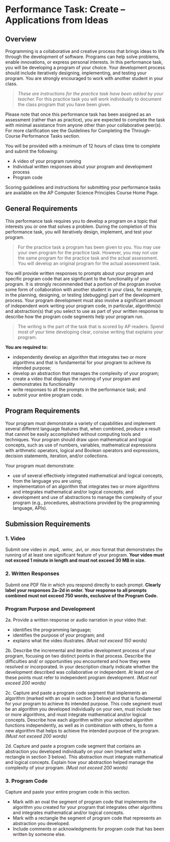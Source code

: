 # Performance Task: Create – Applications from Ideas
## Overview

Programming is a collaborative and creative process that brings ideas to life through the development of software. Programs can help solve problems, enable innovations, or express personal interests. In this performance task, you will be developing a program of your choice. Your development process should include iteratively designing, implementing, and testing your program. You are strongly encouraged to work with another student in your class.

> _These are instructions for the practice task have been  added by your teacher._ For this practice task you will work individually to document the class program that you have been given.

Please note that once this performance task has been assigned as an assessment
(rather than as practice), you are expected to complete the task with minimal
assistance from anyone other than your collaborative peer(s). For more clarification see the Guidelines for Completing the Through-Course Performance Tasks section.

You will be provided with a minimum of 12 hours of class time to complete and submit the following:
* A video of your program running
* Individual written responses about your program and development process
* Program code

Scoring guidelines and instructions for submitting your performance tasks are
available on the AP Computer Science Principles Course Home Page.

## General Requirements

This performance task requires you to develop a program on a topic that interests you or one that solves a problem. During the completion of this performance task, you will iteratively design, implement, and test your program. 

> For the practice task a program has been given to you. You may use your own program for the practice task. However, you may not use the same program for the practice task and the actual assessment. You will develop an original program for the actual assessment task.

You will provide written responses to prompts about your program and specific program code that are significant to the functionality of your program. It is strongly recommended that a portion of the program involve some form of collaboration with another student in your class, for example, in the planning, designing, or testing (debugging) part of the development process. Your program development must also involve a significant amount of independent work writing your program code, in particular, algorithm(s) and abstraction(s) that you select to use as part of your written response to describe how the program code segments help your program run.

> The writing is the part of the task that is scored by AP readers. Spend most of your time developing clear, consise writing that explains your program.

**You are required to:**
* independently develop an algorithm that integrates two or more algorithms and
that is fundamental for your program to achieve its intended purpose;
* develop an abstraction that manages the complexity of your program;
* create a video that displays the running of your program and demonstrates its
functionality
* write responses to all the prompts in the performance task; and
* submit your entire program code.

## Program Requirements

Your program must demonstrate a variety of capabilities and implement several
different language features that, when combined, produce a result that cannot be
easily accomplished without computing tools and techniques. Your program should
draw upon mathematical and logical concepts, such as use of numbers, variables,
mathematical expressions with arithmetic operators, logical and Boolean operators and expressions, decision statements, iteration, and/or collections.

Your program must demonstrate:
* use of several effectively integrated mathematical and logical concepts, from the language you are using;
* implementation of an algorithm that integrates two or more algorithms and integrates mathematical and/or logical concepts; and
* development and use of abstractions to manage the complexity of your program
(e.g., procedures, abstractions provided by the programming language, APIs).

## Submission Requirements

### 1. Video
Submit one video in .mp4, .wmv, .avi, or .mov format that demonstrates the running of at least one significant feature of your program. **Your video must not exceed 1 minute in length and must not exceed 30 MB in size.**

### 2. Written Responses
Submit one PDF file in which you respond directly to each prompt. **Clearly label your responses 2a–2d in order. Your response to all prompts combined must not exceed 750 words, exclusive of the Program Code.**

### Program Purpose and Development

2a. Provide a written response or audio narration in your video that:
* identifies the programming language;
* identifies the purpose of your program; and
* explains what the video illustrates.
_(Must not exceed 150 words)_

2b. Describe the incremental and iterative development process of your program,
focusing on two distinct points in that process. Describe the difficulties and/
or opportunities you encountered and how they were resolved or incorporated.
In your description clearly indicate whether the development described was collaborative or independent. At least one of these points must refer to independent program development. _(Must not exceed 200 words)_

2c. Capture and paste a program code segment that implements an algorithm
(marked with an oval in section 3 below) and that is fundamental for your
program to achieve its intended purpose. This code segment must be an
algorithm you developed individually on your own, must include two or more
algorithms, and must integrate mathematical and/or logical concepts. Describe
how each algorithm within your selected algorithm functions independently,
as well as in combination with others, to form a new algorithm that helps to
achieve the intended purpose of the program. _(Must not exceed 200 words)_

2d. Capture and paste a program code segment that contains an abstraction you
developed individually on your own (marked with a rectangle in section 3
below). This abstraction must integrate mathematical and logical concepts.
Explain how your abstraction helped manage the complexity of your program.
_(Must not exceed 200 words)_

### 3. Program Code
Capture and paste your entire program code in this section.
* Mark with an oval the segment of program code that implements the algorithm
you created for your program that integrates other algorithms and integrates
mathematical and/or logical concepts.
* Mark with a rectangle the segment of program code that represents an
abstraction you developed.
* Include comments or acknowledgments for program code that has been written
by someone else.

